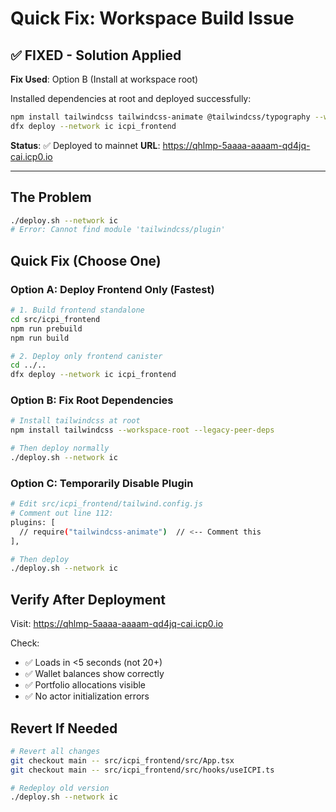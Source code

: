 # Quick Fix: Workspace Build Issue

## ✅ FIXED - Solution Applied

**Fix Used**: Option B (Install at workspace root)

Installed dependencies at root and deployed successfully:
```bash
npm install tailwindcss tailwindcss-animate @tailwindcss/typography --workspace-root --legacy-peer-deps
dfx deploy --network ic icpi_frontend
```

**Status**: ✅ Deployed to mainnet
**URL**: https://qhlmp-5aaaa-aaaam-qd4jq-cai.icp0.io

---

## The Problem
```bash
./deploy.sh --network ic
# Error: Cannot find module 'tailwindcss/plugin'
```

## Quick Fix (Choose One)

### Option A: Deploy Frontend Only (Fastest)
```bash
# 1. Build frontend standalone
cd src/icpi_frontend
npm run prebuild
npm run build

# 2. Deploy only frontend canister
cd ../..
dfx deploy --network ic icpi_frontend
```

### Option B: Fix Root Dependencies
```bash
# Install tailwindcss at root
npm install tailwindcss --workspace-root --legacy-peer-deps

# Then deploy normally
./deploy.sh --network ic
```

### Option C: Temporarily Disable Plugin
```bash
# Edit src/icpi_frontend/tailwind.config.js
# Comment out line 112:
plugins: [
  // require("tailwindcss-animate")  // <-- Comment this
],

# Then deploy
./deploy.sh --network ic
```

## Verify After Deployment

Visit: https://qhlmp-5aaaa-aaaam-qd4jq-cai.icp0.io

Check:
- ✅ Loads in <5 seconds (not 20+)
- ✅ Wallet balances show correctly
- ✅ Portfolio allocations visible
- ✅ No actor initialization errors

## Revert If Needed

```bash
# Revert all changes
git checkout main -- src/icpi_frontend/src/App.tsx
git checkout main -- src/icpi_frontend/src/hooks/useICPI.ts

# Redeploy old version
./deploy.sh --network ic
```
